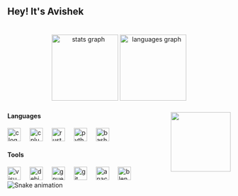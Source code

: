 <h2 align="left">Hey! It's Avishek</h2>

###

<br clear="both">

<div align="center">
  <img src="https://github-readme-stats.vercel.app/api?username=tyroruyk&hide_title=false&hide_rank=false&show_icons=false&include_all_commits=true&count_private=false&disable_animations=true&theme=onedark&locale=en&hide_border=false" height="150" alt="stats graph"  />
  <img src="https://github-readme-stats.vercel.app/api/top-langs?username=tyroruyk&locale=en&hide_title=false&layout=compact&card_width=320&langs_count=5&theme=onedark&hide_border=false" height="150" alt="languages graph"  />
</div>

###

<img align="right" height="135" src="https://github.com/avishekdutta531/avishekdutta531/blob/main/img/gojo.gif?raw=true"  />

#### Languages

<div align="left">
  <img src="https://cdn.jsdelivr.net/gh/devicons/devicon/icons/c/c-original.svg" height="30" alt="c logo"  />
  <img width="12" />
  <img src="https://cdn.jsdelivr.net/gh/devicons/devicon/icons/cplusplus/cplusplus-original.svg" height="30" alt="cplusplus logo"  />
  <img width="12" />
  <img src="https://skillicons.dev/icons?i=rust" height="30" alt="rust logo"  />
  <img width="12" />
  <img src="https://cdn.jsdelivr.net/gh/devicons/devicon/icons/python/python-original.svg" height="30" alt="python logo"  />
  <img width="12" />
  <img src="https://cdn.simpleicons.org/gnubash/4EAA25" height="30" alt="bash logo"  />
</div>

#### Tools

<div align="left">
  <img src="https://cdn.jsdelivr.net/gh/devicons/devicon/icons/visualstudio/visualstudio-plain.svg" height="30" alt="visualstudio logo"  />
  <img width="12" />
  <img src="https://cdn.jsdelivr.net/gh/devicons/devicon/icons/debian/debian-original.svg" height="30" alt="debian logo"  />
  <img width="12" />
  <img src="https://cdn.simpleicons.org/gnuemacs/7F5AB6" height="30" alt="gnuemacs logo"  />
  <img width="12" />
  <img src="https://cdn.jsdelivr.net/gh/devicons/devicon/icons/git/git-original.svg" height="30" alt="git logo"  />
  <img width="12" />
  <img src="https://cdn.jsdelivr.net/gh/devicons/devicon/icons/anaconda/anaconda-original.svg" height="30" alt="anaconda logo"  />
  <img width="12" />
  <img src="https://cdn.jsdelivr.net/gh/devicons/devicon/icons/blender/blender-original.svg" height="30" alt="blender logo"  />
</div>

<img src="https://raw.githubusercontent.com/avishekdutta531/avishekdutta531/output/snake.svg" alt="Snake animation" />

###
